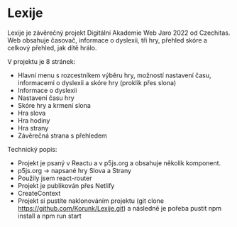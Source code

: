 # Lexije

Lexije je závěrečný projekt Digitální Akademie Web Jaro 2022 od Czechitas. Web obsahuje časovač, informace o dyslexii, tři hry, přehled skóre a celkový přehled, jak dítě hrálo.

V projektu je 8 stránek:

- Hlavní menu s rozcestníkem výběru hry, možností nastavení času, informacemi o dyslexii a skóre hry (proklik přes slona)
- Informace o dyslexii
- Nastavení času hry
- Skóre hry a krmení slona
- Hra slova
- Hra hodiny
- Hra strany
- Závěrečná strana s přehledem

Technický popis:

- Projekt je psaný v Reactu a v p5js.org a obsahuje několik komponent.
- p5js.org -> napsané hry Slova a Strany
- Použily jsem react-router
- Projekt je publikován přes Netlify
- CreateContext
- Projekt si pustíte naklonováním projektu (git clone https://github.com/Korunk/Lexije.git) a následně je pořeba pustit npm install a npm run start
